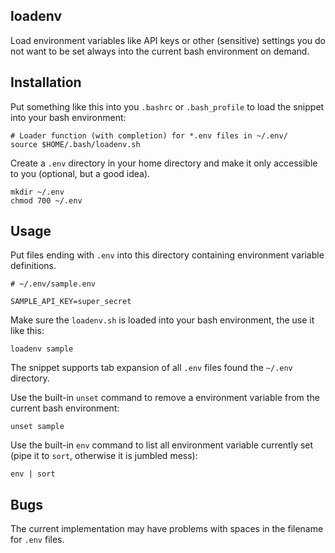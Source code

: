 ## loadenv

Load environment variables like API keys or other (sensitive) settings you do not want to be set always into the current bash environment on demand.

## Installation

Put something like this into you `.bashrc` or `.bash_profile` to load the snippet into your bash environment:

```shell
# Loader function (with completion) for *.env files in ~/.env/
source $HOME/.bash/loadenv.sh
```

Create a `.env` directory in your home directory and make it only accessible to you (optional, but a good idea).

```shell
mkdir ~/.env
chmod 700 ~/.env
```

## Usage

Put files ending with `.env` into this directory containing environment variable definitions.

```shell
# ~/.env/sample.env

SAMPLE_API_KEY=super_secret
```

Make sure the `loadenv.sh` is loaded into your bash environment, the use it like this:

```shell
loadenv sample
```

The snippet supports tab expansion of all `.env` files found the `~/.env` directory.

Use the built-in `unset` command to remove a environment variable from the current bash environment:

```shell
unset sample
```

Use the built-in `env` command to list all environment variable currently set (pipe it to `sort`, otherwise it is jumbled mess):

```shell
env | sort
```

## Bugs

The current implementation may have problems with spaces in the filename for `.env` files.
